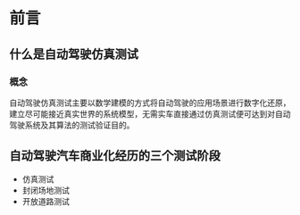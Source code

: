 # 前言

## 什么是自动驾驶仿真测试

### 概念

自动驾驶仿真测试主要以数学建模的方式将自动驾驶的应用场景进行数字化还原，建立尽可能接近真实世界的系统模型，无需实车直接通过仿真测试便可达到对自动驾驶系统及其算法的测试验证目的。

## 自动驾驶汽车商业化经历的三个测试阶段

- 仿真测试
- 封闭场地测试
- 开放道路测试
